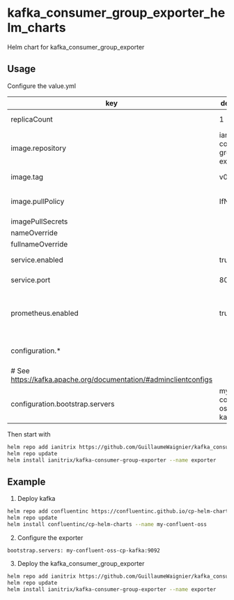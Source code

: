 # kafka_consumer_group_exporter_helm_charts
Helm chart for kafka_consumer_group_exporter

## Usage

Configure the value.yml

| key  | default value  | comment  |
|---|---|---|
|  replicaCount | 1  | number of pods   |
| image.repository  | ianitrix/kafka-consumer-group-exporter  | docker image name |
| image.tag  | v0.0.2  | docker image tag |
| image.pullPolicy  | IfNotPresent  | docker image pull policy |
| imagePullSecrets  |   |   |
| nameOverride  |   |   |
| fullnameOverride  |   |   |
| service.enabled  |  true | enable the k8s service  |
| service.port  | 80  |  port of the k8s service |
| prometheus.enabled  | true  | add default annotations to be scraped by prometheus |
| configuration.*  |   |  Kafka Admin client configuration
# See https://kafka.apache.org/documentation/#adminclientconfigs |
| configuration.bootstrap.servers  |  my-confluent-oss-cp-kafka:9092 |  kafka bootstrap servers |


Then start with

```bash
helm repo add ianitrix https://github.com/GuillaumeWaignier/kafka_consumer_group_exporter_helm_charts/kafka-consumer-group-exporter/
helm repo update
helm install ianitrix/kafka-consumer-group-exporter --name exporter
```

## Example

1. Deploy kafka

```bash
helm repo add confluentinc https://confluentinc.github.io/cp-helm-charts/
helm repo update
helm install confluentinc/cp-helm-charts --name my-confluent-oss
```

2. Configure the exporter

```properties
bootstrap.servers: my-confluent-oss-cp-kafka:9092
```

3. Deploy the kafka_consumer_group_exporter

```bash
helm repo add ianitrix https://github.com/GuillaumeWaignier/kafka_consumer_group_exporter_helm_charts/kafka-consumer-group-exporter/
helm repo update
helm install ianitrix/kafka-consumer-group-exporter --name exporter
```
